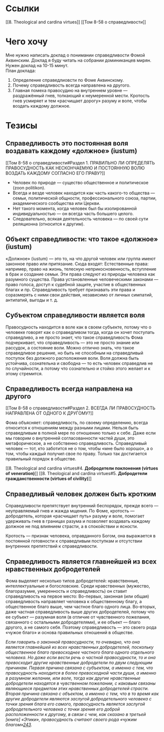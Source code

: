 # Ссылки
[[8. Theological and cardina virtues]]
[[Том 8-58 о справедливости]]
# Чего хочу
Мне нужно написать доклад о понимании справедливости Фомой Аквинским. Доклад я буду читать на собрании доминиканцев мирян.  Нужен доклад на 10-15 минут.  
План доклада:
1. Определение справедлиовсти по Фоме Аквинскому.
2. Почему справедливость всегда направлена на другого.
3. Главная помеха правосудию на внутреннем уровне — раздражённый гнев, толкающий к неумеренной мести. Кротость гнев усмиряет и тем «расчищает дорогу» разуму и воле, чтобы воздать каждому должное.


# Тезисы

## Справедливость это постоянная воля воздавать каждому «должное» (iustum)
[[Том 8-58 о справедливости#Раздел 1. ПРАВИЛЬНО ЛИ ОПРЕДЕЛЯТЬ ПРАВОСУДНОСТЬ КАК НЕСКОНЧАЕМУЮ И ПОСТОЯННУЮ ВОЛЮ ВОЗДАТЬ КАЖДОМУ СОГЛАСНО ЕГО ПРАВУ?]]
- Человек по природе — существо общественное и политическое (zoon politikon).
- Всегда и везде человек находится как часть какого-то общества — семьи, политической общности, профессионального союза, партии, академического сообщества или Церкви.
- Нет такого момента, когда человек был бы изолированной индивидуальностью — он всегда часть большего целого.
- Следовательно, всякая деятельность человека — по своей сути реляционна (относится к другим).
## Объект справедливости: что такое «должное» (iustum)
«Должное» (iustum) — это то, на что другой человек или группа имеют законное право или притязание. Сюда входят:
Естественные права: например, право на жизнь, телесную неприкосновенность, вступление в брак и создание семьи. Эти права следуют из природы человека как разумного существа.
Права установленные человеческими законами — право голоса, доступ к судебной защите, участие в общественных благах и пр.
Справедливость требует признавать эти права и соразмерять с ними свои действия, независимо от личных симпатий, антипатий, выгоды и т. д.

## Субъектом справедливости является воля
Правосудность находится в воле как в своем субъекте, потому что о человеке говорят как о справедливом тогда, когда он хочет поступать справедливо, а не просто знает, что такое справедливость
Фома подчеркивает, что справедливость — это не просто знание или рассудок, а состояние воли. Можно отлично знать, что такое справедливое решение, но быть не способным на справедливый поступок без должного расположения воли.
Воля должна быть устойчива, сознательна и свободна — то есть человек справедлив не по случайности, а потому что сознательно и стойко этого желает и к этому стремится.

## Справедливость всегда направлена на другого
[[Том 8-58 о справедливости#Раздел 2. ВСЕГДА ЛИ ПРАВОСУДНОСТЬ НАПРАВЛЕНА ОТ ОДНОГО К ДРУГОМУ?]]

Фома объясняет: справедливость, по своему определению, всегда относится к отношениям между разными лицами. Нельзя быть справедливым в полной мере по отношению только к себе. Даже если мы говорим о внутренней согласованности частей души, это метафорическое, а не собственно справедливость.
Справедливый человек — тот, кто заботится не о том, чтобы «мне было хорошо», а о том, чтобы каждый получил свое по праву. Только так достигается правильный порядок в обществе.

[[8. Theological and cardina virtues#4. **Добродетели поклонения (virtues of veneration)**]]
[[8. Theological and cardina virtues#5. **Добродетели гражданственности (virtues of civility)**]]


## Справедливый человек должен быть кротким
Справедливости препятствует внутренний беспорядок, прежде всего — неуправляемый гнев и жажда мщения. По Фоме, кротость — добродетель, которая «расчищает путь» разуму и воле, помогает удерживать гнев в границах разума и позволяет воздавать каждому должное не под влиянием страсти, а в спокойствии и ясности.

Кротость — признак человека, оправданного Богом, она выражается в постоянной готовности к справедливым поступкам и отсутствии внутренних препятствий к справедливости.

## Справедливость является главнейшей из всех нравственных добродетелей
Фома выделяет несколько типов добродетелей: нравственные, интеллектуальные и богословские. Среди нравственных (мужество, благоразумие, умеренность и справедливость) он ставит справедливость на первое место:
Во-первых, законная (или общая) справедливость направляет человека к общественному благу, а общественное благо выше, чем частное благо одного лица.
Во-вторых, даже частная справедливость выше других добродетелей, потому что ее субъект — разумная воля (в отличие от чувственного пожелания, связанного с остальными добродетелями), и ее объект — благо другого, а не самого себя. Поэтому справедливость — это своего рода «чужое благо» и основа правильных отношений в обществе.


*Если говорить о законной правосудности, то очевидно, что она является главнейшей из всех нравственных добродетелей, поскольку общественное благо превосходнее частного блага одного отдельного человека.*
*Но даже если вести речь о частной правосудности, то и она превосходит другие нравственные добродетели по двум следующим причинам. Первая причина связана с субъектом, а именно с тем, что правосудность находится в более превосходной части души, а именно в разумном желании, или воле, тогда как другие нравственные добродетели находятся в чувственном пожелании, с каковым связаны являющиеся предметом этих нравственных добродетелей страсти. Вторая причина связана с объектом, а именно с тем, что в то время как другие добродетели являются заслугой добродетельного человека с точки зрения блага его самого, правосудность является заслугой добродетельного человека с точки зрения его доброй расположенности к другому, в связи с чем, как сказано в третьей [книге] «Этики», правосудность считают своего рода «чужим благом»[243](https://azbyka.ru/otechnik/konfessii/summa-teologii-tom-8/12#note243 "Ibid.").*
